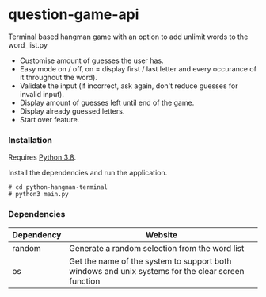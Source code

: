 # question-game-api
Terminal based hangman game with an option to add unlimit words to the word_list.py

  - Customise amount of guesses the user has.
  - Easy mode on / off, on = display first / last letter and every occurance of it throughout the word).
  - Validate the input (if incorrect, ask again, don't reduce guesses for invalid input).
  - Display amount of guesses left until end of the game.
  - Display already guessed letters.
  - Start over feature.

### Installation

Requires [Python 3.8](https://www.python.org/).

Install the dependencies and run the application.

```
# cd python-hangman-terminal
# python3 main.py
```

### Dependencies

| Dependency | Website |
| ------ | ------ |
| random | Generate a random selection from the word list |
| os | Get the name of the system to support both windows and unix systems for the clear screen function |


